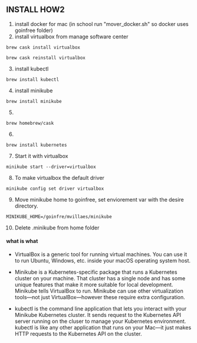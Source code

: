 ## INSTALL HOW2

1. install docker for mac (in school run "mover_docker.sh" so docker uses goinfree folder)
2. install virtualbox from manage software center
```
brew cask install virtualbox
```
```
brew cask reinstall virtualbox
```
3. install kubectl 
```
brew install kubectl
```
4. install minikube
```
brew install minikube
```
5. 
```
brew homebrew/cask
```
6. 
```
brew install kubernetes
```
7. Start it with virtualbox
```
minikube start --driver=virtualbox
```
8. To make virtualbox the default driver
```
minikube config set driver virtualbox
```
9. Move minikube home to goinfree, set enviorement var with the desire directory.
```
MINIKUBE_HOME=/goinfre/mvillaes/minikube
```
10. Delete .minikube from home folder

#### what is what

 * VirtualBox is a generic tool for running virtual machines. 
You can use it to run Ubuntu, Windows, etc. inside your macOS 
operating system host.

* Minikube is a Kubernetes-specific package that runs a Kubernetes cluster on your machine. That cluster has a single node and has some unique features that make it more suitable for local development. Minikube tells VirtualBox to run. Minikube can use other virtualization tools—not just VirtualBox—however these require extra configuration.

* kubectl is the command line application that lets you interact with your Minikube Kubernetes cluster. It sends request to the Kubernetes API  server running on the cluser to manage your Kubernetes environment.  kubectl is like any other application that runs on your Mac—it just makes HTTP requests to the Kubernetes API on the cluster.
